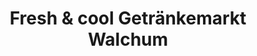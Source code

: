 ---
title: "Fresh & cool Getränkemarkt Walchum"
url: /walchum/fresh-und-cool-getraenkemarkt-walchum/
shop: Getränke
---